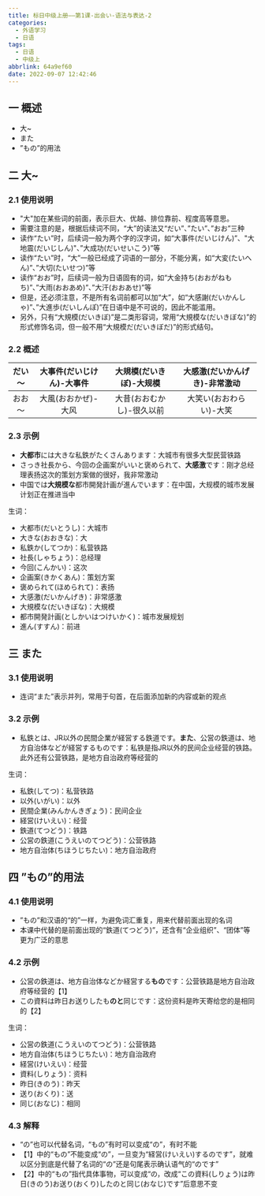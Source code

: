 ```yaml
---
title: 标日中级上册——第1课-出会い-语法与表达-2
categories:
  - 外语学习
  - 日语
tags:
  - 日语
  - 中级上
abbrlink: 64a9ef60
date: 2022-09-07 12:42:46
---
```

## 一 概述

* 大~
* また
* ”もの”的用法

<!--more-->

## 二 大~

### 2.1 使用说明

* "大"加在某些词的前面，表示巨大、优越、排位靠前、程度高等意思。
* 需要注意的是，根据后续词不同，“大”的读法又“だい”、”たい”、”おお”三种
* 读作“たい”时，后续词一般为两个字的汉字词，如“大事件(だいじけん)”、"大地震(だいじしん)"、”大成功(だいせいこう)”等
* 读作“たい”时，“大”一般已经成了词语的一部分，不能分离，如“大変(たいへん)”、”大切(たいせつ)”等
* 读作“おお”时，后续词一般为日语固有的词，如“大金持ち(おおがねもち)”、”大雨(おおあめ)”、”大汗(おおあせ)”等
* 但是，还必须注意，不是所有名词前都可以加“大”，如“大感謝(だいかんしゃ)”、”大進歩(だいしんぽ)”在日语中是不可说的，因此不能滥用。
* 另外，只有“大規模(だいきぼ)”是二类形容词，常用“大規模な(だいきぼな)”的形式修饰名词，但一般不用“大規模だ(だいきぼだ)”的形式结句。

### 2.2 概述

| だい～ | 大事件(だいじけん)-大事件 |  大規模(だいきぼ)-大规模  | 大感激(だいかんげき)-非常激动 |
| :----: | :-----------------------: | :-----------------------: | :---------------------------: |
| おお～ |    大風(おおかぜ)-大风    | 大昔(おおむかし)-很久以前 |    大笑い(おおわらい)-大笑    |

### 2.3 示例

* **大都市**には大きな私鉄がたくさんあります：大城市有很多大型民营铁路
* さっき社長から、今回の企画案がいいと褒められて、**大感激**です：刚才总经理表扬这次的策划方案做的很好，我非常激动
* 中国では**大規模な**都市開発計画が進んでいます：在中国，大规模的城市发展计划正在推进当中

生词：

* 大都市(だいとうし)：大城市
* 大きな(おおきな)：大
* 私鉄か(してつか)：私营铁路
* 社長(しゃちょう)：总经理
* 今回(こんかい)：这次
* 企画案(きかくあん)：策划方案
* 褒められて(ほめられて)：表扬
* 大感激(だいかんげき)：非常感激
* 大規模な(だいきぼな)：大規模
* 都市開発計画(としかいはつけいかく)：城市发展规划
* 進ん(すすん)：前进

## 三 また

### 3.1 使用说明

* 连词“また”表示并列，常用于句首，在后面添加新的内容或新的观点

### 3.2 示例

* 私鉄とは、JR以外の民間企業が経営する鉄道です。**また**、公営の鉄道は、地方自治体などが経営するものです：私铁是指JR以外的民间企业经营的铁路。此外还有公营铁路，是地方自治政府等经营的

生词：

* 私鉄(してつ)：私营铁路
* 以外(いがい)：以外
* 民間企業(みんかんきぎょう)：民间企业
* 経営(けいえい)：经营
* 鉄道(てつどう)：铁路
* 公営の鉄道(こうえいのてつどう)：公营铁路
* 地方自治体(ちほうじちたい)：地方自治政府

## 四 ”もの”的用法

### 4.1 使用说明

* ”もの”和汉语的“的”一样，为避免词汇重复，用来代替前面出现的名词
* 本课中代替的是前面出现的“鉄道(てつどう)”，还含有“企业组织”、“团体”等更为广泛的意思

### 4.2 示例

* 公営の鉄道は、地方自治体などか経営する**もの**です：公营铁路是地方自治政府等经营的【1】
* この資料は昨日お送りしたも**のと**同じです：这份资料是昨天寄给您的是相同的【2】

生词：

* 公営の鉄道(こうえいのてつどう)：公营铁路
* 地方自治体(ちほうじちたい)：地方自治政府
* 経営(けいえい)：经营
* 資料(しりょう)：资料
* 昨日(きのう)：昨天
* 送り(おくり)：送
* 同じ(おなじ)：相同

### 4.3 解释

* “の”也可以代替名词，“もの”有时可以变成“の”，有时不能
* 【1】中的“もの”不能变成“の”，一旦变为“経営(けいえい)するのです”，就难以区分到底是代替了名词的“の”还是句尾表示确认语气的“のです”
* 【2】中的“もの”指代具体事物，可以变成“の，改成“この資料(しりょう)は昨日(きのう)お送り(おくり)したのと同じ(おなじ)です”后意思不变

